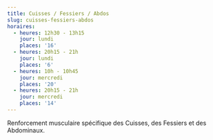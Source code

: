 ```yaml
---
title: Cuisses / Fessiers / Abdos
slug: cuisses-fessiers-abdos
horaires:
  - heures: 12h30 - 13h15
    jour: lundi
    places: '16'
  - heures: 20h15 - 21h
    jour: lundi
    places: '6'
  - heures: 10h - 10h45
    jour: mercredi
    places: '20'
  - heures: 20h15 - 21h
    jour: mercredi
    places: '14'
---
```

Renforcement musculaire spécifique des Cuisses, des Fessiers et des Abdominaux.
